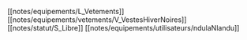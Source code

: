 [[notes/equipements/L_Vetements]] [[notes/equipements/vetements/V_VestesHiverNoires]] [[notes/statut/S_Libre]]
[[notes/equipements/utilisateurs/ndulaNlandu]]